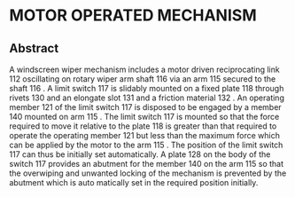 # MOTOR OPERATED MECHANISM

## Abstract
A windscreen wiper mechanism includes a motor driven reciprocating link 112 oscillating on rotary wiper arm shaft 116 via an arm 115 secured to the shaft 116 . A limit switch 117 is slidably mounted on a fixed plate 118 through rivets 130 and an elongate slot 131 and a friction material 132 . An operating member 121 of the limit switch 117 is disposed to be engaged by a member 140 mounted on arm 115 . The limit switch 117 is mounted so that the force required to move it relative to the plate 118 is greater than that required to operate the operating member 121 but less than the maximum force which can be applied by the motor to the arm 115 . The position of the limit switch 117 can thus be initially set automatically. A plate 128 on the body of the switch 117 provides an abutment for the member 140 on the arm 115 so that the overwiping and unwanted locking of the mechanism is prevented by the abutment which is auto matically set in the required position initially.